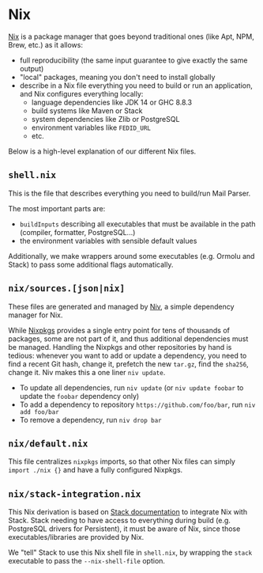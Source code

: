 # Nix
[Nix](https://nixos.org/) is a package manager that goes beyond traditional ones (like Apt, NPM, Brew, etc.) as it allows:
* full reproducibility (the same input guarantee to give exactly the same output)
* "local" packages, meaning you don't need to install globally
* describe in a Nix file everything you need to build or run an application, and Nix configures everything locally:
  * language dependencies like JDK 14 or GHC 8.8.3
  * build systems like Maven or Stack
  * system dependencies like Zlib or PostgreSQL
  * environment variables like `FEDID_URL`
  * etc.

Below is a high-level explanation of our different Nix files.

## `shell.nix`

This is the file that describes everything you need to build/run Mail Parser.

The most important parts are:
* `buildInputs` describing all executables that must be available in the path (compiler, formatter, PostgreSQL...)
* the environment variables with sensible default values

Additionally, we make wrappers around some executables (e.g. Ormolu and Stack) to pass some additional flags automatically.

## `nix/sources.[json|nix]`
These files are generated and managed by [Niv](https://github.com/nmattia/niv), a simple dependency manager for Nix.

While [Nixpkgs](https://github.com/NixOS/nixpkgs) provides a single entry point for tens of thousands of packages, some are not part of it, and thus additional dependencies must be managed.
Handling the Nixpkgs and other repositories by hand is tedious: whenever you want to add or update a dependency, you need to find a recent Git hash, change it, prefetch the new `tar.gz`, find the `sha256`, change it. Niv makes this a one liner `niv update`.

* To update all dependencies, run `niv update` (or `niv update foobar` to update the `foobar` dependency only)
* To add a dependency to repository `https://github.com/foo/bar`, run `niv add foo/bar`
* To remove a dependency, run `niv drop bar`

## `nix/default.nix`
This file centralizes `nixpkgs` imports, so that other Nix files can simply `import ./nix {}` and have a fully configured Nixpkgs.

## `nix/stack-integration.nix`
This Nix derivation is based on [Stack documentation](https://docs.haskellstack.org/en/stable/nix_integration/#using-a-custom-shellnix-file) to integrate Nix with Stack. Stack needing to have access to everything during build (e.g. PostgreSQL drivers for Persistent), it must be aware of Nix, since those executables/libraries are provided by Nix.

We "tell" Stack to use this Nix shell file in `shell.nix`, by wrapping the `stack` executable to pass the `--nix-shell-file` option.
